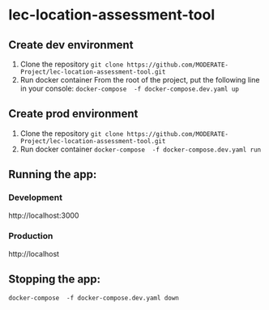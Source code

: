 # lec-location-assessment-tool
## Create dev environment
1. Clone the repository
`git clone https://github.com/MODERATE-Project/lec-location-assessment-tool.git`
2. Run docker container
From the root of the project, put the following line in your console:
`docker-compose  -f docker-compose.dev.yaml up`
## Create prod environment
1. Clone the repository
`git clone https://github.com/MODERATE-Project/lec-location-assessment-tool.git`
3. Run docker container
`docker-compose  -f docker-compose.dev.yaml run`

## Running the app:
### Development
  http://localhost:3000
### Production
  http://localhost

## Stopping the app:
`docker-compose  -f docker-compose.dev.yaml down`
